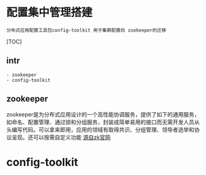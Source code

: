 # 配置集中管理搭建
    分布式应用配置工具包config-toolkit 用于集群配置向 zookeeper的迁移

[TOC]
## intr
    - zookeeper
    - config-toolkit

## zookeeper
zookeeper是为分布式应用设计的一个高性能协调服务，提供了如下的通用服务，如命名、配置管理、通过锁和分组服务，封装成简单易用的接口而无需开发人员从头编写代码。可以拿来即用，应用的领域有取得共识、分组管理、领导者选举和协议呈现。还可以按需自定义功能 [源自zk官网]()


# config-toolkit
